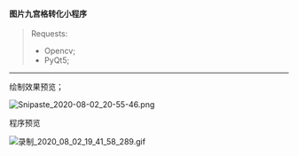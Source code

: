 #### 图片九宫格转化小程序

> Requests:
>
> * Opencv;
> * PyQt5;

---

绘制效果预览；

![Snipaste_2020-08-02_20-55-46.png](http://ww1.sinaimg.cn/large/007wRTdIly1ghcrjq6i9bj309f09saam.jpg)

程序预览

![录制_2020_08_02_19_41_58_289.gif](http://ww1.sinaimg.cn/large/007wRTdIly1ghcrmlq09zg30zk0k0npf.gif)



